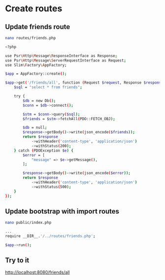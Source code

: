 # Create routes

## Update friends route

```bash
nano routes/friends.php
```

```bash
<?php

use Psr\Http\Message\ResponseInterface as Response;
use Psr\Http\Message\ServerRequestInterface as Request;
use Slim\Factory\AppFactory;

$app = AppFactory::create();

$app->get('/friends/all', function (Request $request, Response $response) {
    $sql = "select * from friends";

    try {
        $db = new Db();
        $conn = $db->connect();

        $stm = $conn->query($sql);
        $friends = $stm->fetchAll(PDO::FETCH_OBJ);

        $db = null;
        $response->getBody()->write(json_encode($friends));
        return $response
            ->withHeader('content-type', 'application/json')
            ->withStatus(200);
    } catch (PDOException $e) {
        $error = [
            "message" => $e->getMessage(),
        ];

        $response->getBody()->write(json_encode($error));
        return $response
            ->withHeader('content-type', 'application/json')
            ->withStatus(500);
    }
});
```

## Update bootstrap with import routes

```bash
nano public/index.php
```

```bash
...
require __DIR__.'/../routes/friends.php';

$app->run();
```

## Try to it

<http://localhost:8080/friends/all>